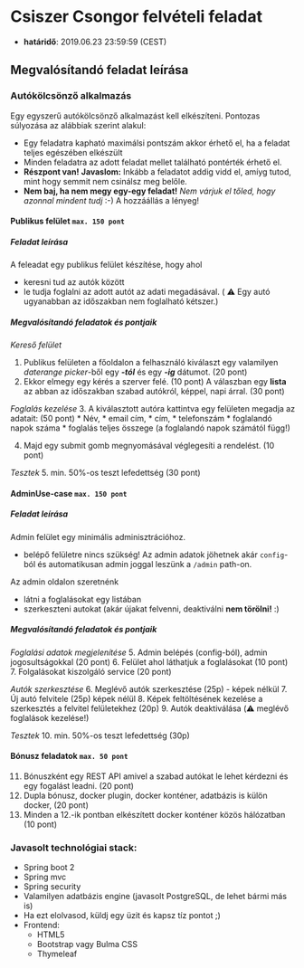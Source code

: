# Csiszer Csongor felvételi feladat

* **határidő**: 2019.06.23 23:59:59 (CEST)

## Megvalósítandó feladat leírása
### Autókölcsönző alkalmazás
Egy egyszerű autókölcsönző alkalmazást kell elkészíteni.
Pontozas súlyozása az alábbiak szerint alakul:
* Egy feladatra kapható maximálsi pontszám akkor érhető el, ha a feladat teljes egészében elkészült
* Minden feladatra az adott feladat mellet található pontérték érhető el. 
* **Részpont van!** 
**Javaslom:** Inkább a feladatot addig vidd el, amíyg tutod, mint hogy semmit nem csinálsz meg belőle.
* **Nem baj, ha nem megy egy-egy feladat!** 
_Nem várjuk el tőled, hogy azonnal mindent tudj_ :-) A hozzáállás a lényeg!

#### Publikus felület `max. 150 pont`
##### Feladat leírása
A feleadat egy publikus felület készítése, hogy ahol 
* keresni tud az autók között
* le tudja foglalni az adott autót az adati megadásával. ( :warning: Egy autó ugyanabban az időszakban nem foglalható kétszer.)

##### Megvalósítandó feladatok és pontjaik
_Kereső felület_
 1. Publikus felületen a főoldalon a felhasználó kiválaszt egy valamilyen _daterange picker_-ből egy **_-tól_** és egy **_-ig_** dátumot. (20 pont)
 2. Ekkor elmegy egy kérés a szerver felé. (10 pont)
 A válaszban egy **lista** az abban az időszakban szabad autókról, képpel, napi árral. (30 pont)
 
_Foglalás kezelése_
 3. A kiválasztott autóra kattintva egy felületen megadja az adatait: (50 pont)
    * Név, 
    * email cím, 
    * cím, 
    * telefonszám
    * foglalandó napok száma
    * foglalás teljes összege (a foglalandó napok számától függ!)

 4. Majd egy submit gomb megnyomásával véglegesíti a rendelést. (10 pont)

_Tesztek_ 
 5. min. 50%-os teszt lefedettség (30 pont)

#### AdminUse-case `max. 150 pont`
##### Feladat leírása
Admin felület egy minimális adminisztrációhoz.
* belépő felületre nincs szükség! Az admin adatok jöhetnek akár `config`-ból és automatikusan admin joggal leszünk a `/admin` path-on.

Az admin oldalon szeretnénk 
* látni a foglalásokat egy listában
* szerkeszteni autokat (akár újakat felvenni, deaktiválni **nem törölni!** :)

##### Megvalósítandó feladatok és pontjaik
_Foglalási adatok megjelenítése_
 5. Admin belépés (config-ból), admin jogosultságokkal (20 pont)
 6. Felület ahol láthatjuk a foglalásokat (10 pont)
 7. Folgalásokat kiszolgáló service (20 pont)

_Autók szerkesztése_
 6. Meglévő autók szerkesztése (25p) - képek nélkül
 7. Új autó felvitele (25p)  képek nélül
 8. Képek feltöltésének kezelése a szerkesztés a felvitel felületekhez (20p)
 9. Autók deaktiválása (:warning: meglévő foglalások kezelése!)
  
_Tesztek_
 10. min. 50%-os teszt lefedettség (30p)

#### Bónusz feladatok `max. 50 pont`
 11. Bónuszként egy REST API amivel a szabad autókat le lehet kérdezni és egy fogalást leadni. (20 pont)
 12. Dupla bónusz, docker plugin, docker konténer, adatbázis is külön docker, (20 pont)
 13. Minden a 12.-ik pontban elkészített docker konténer közös hálózatban (10 pont)

### Javasolt technológiai stack:
 * Spring boot 2 
 * Spring mvc 
 * Spring security 
 * Valamilyen adatbázis engine (javasolt PostgreSQL, de lehet bármi más is)
 * Ha ezt elolvasod, küldj egy üzit és kapsz tíz pontot ;)
 * Frontend: 
   * HTML5 
   * Bootstrap vagy Bulma CSS
   * Thymeleaf
